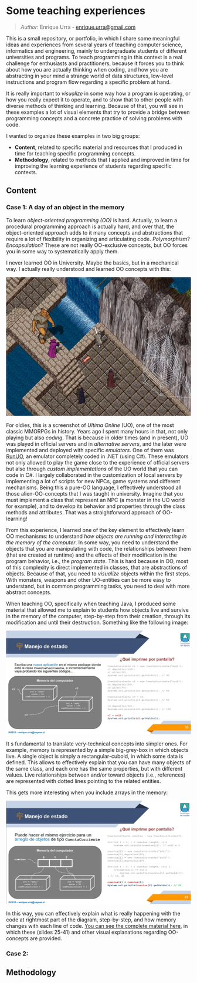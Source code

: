 # Some teaching experiences
> *Author*: Enrique Urra - enrique.urra@gmail.com

This is a small repository, or portfolio, in which I share some meaningful ideas and experiences from several years of teaching computer science, informatics and engineering, mainly to undergraduate students of different universities and programs. To teach programming in this context is a real challenge for enthusiasts and practitioners, because it forces you to think about how you are actually thinking when coding, and how you are abstracting in your mind a strange world of data structures, low-level instructions and program flow regarding a specific problem at hand. 

It is really important to *visualize* in some way how a program is operating, or how you really expect it to operate, and to show that to other people with diverse methods of thinking and learning. Because of that, you will see in these examples a lot of visual elements that try to provide a bridge between programming concepts and a concrete practice of solving problems with code.

I wanted to organize these examples in two big groups:

- **Content**, related to specific material and resources that I produced in time for teaching specific programming concepts.
- **Methodology**, related to methods that I applied and improved in time for improving the learning experience of students regarding specific contexts.

## Content

### Case 1: A day of an object in the memory

To learn *object-oriented programming (OO)* is hard. Actually, to learn a procedural programming approach is actually hard, and over that, the object-oriented approach adds to it many concepts and abstractions that require a lot of flexibility in organizing and articulating code. *Polymorphism*? *Encapsulation*? These are not really OO-exclusive concepts, but OO forces you in some way to systematically apply them.

I never learned OO in University. Maybe the basics, but in a mechanical way. I actually really understood and learned OO concepts with this:

![Ultima Online!](figs/uo-screen.jpg "Ultima Online")

For oldies, this is a screenshot of *Ultima Online* (UO), one of the most classic MMORPGs in history. Years ago I spent many hours in that, not only playing but also *coding*. That is because in older times 
(and in present), UO was played in official servers and in *alternative servers*, and the later were implemented and deployed with specific *emulators*. One of them was [RunUO](https://www.runuo.net/), an emulator completely coded in .NET (using C#). These emulators not only allowed to play the game close to the experience of official servers but also through *custom implementations* of the UO world that you can code in C#. I largely collaborated in the customization of local servers by implementing a lot of scripts for new NPCs, game systems and different mechanisms. Being this a pure-OO language, I effectively understood all those alien-OO-concepts that I was taught in university. Imagine that you must implement a class that represent an NPC (a monster in the UO world for example), and to develop its behavior and properties through the class methods and attributes. That was a straightforward approach of OO-learning!

From this experience, I learned one of the key element to effectively learn OO mechanisms: to understand *how objects are running and interacting in the memory of the computer*. In some way, you need to understand the objects that you are manipulating with code, the relationships between them (that are created at runtime) and the effects of their modification in the program behavior, i.e., the *program state*. This is hard because in OO, most of this complexity is direct implemented in classes, that are abstractions of objects. Because of that, you need to *visualize* objects within the first steps. With monsters, weapons and other UO-entities can be more easy to understand, but in common programming tasks, you need to deal with more abstract concepts.

When teaching OO, specifically when teaching Java, I produced some material that allowed me to explain to students how objects live and survive in the memory of the computer, step-by-step from their creation, through its modification and until their destruction. Something like the following image:

![Objects in memory](figs/oo-memory-example.jpg "Objects in memory")

It s fundamental to translate very-technical concepts into simpler ones. For example, memory is represented by a simple big-grey-box in which objects live. A single object is simply a rectangular-cuboid, in which some data is defined. This allows to effectively explain that you can have many objects of the same class, and each one has the same properties, but with different values. Live relationships between and/or toward objects (i.e., references) are represented with dotted lines pointing to the related entities.

This gets more interesting when you include arrays in the memory:

![Objects in memory 2](figs/oo-memory-example-2.jpg "Objects in memory 2")

In this way, you can effectively explain what is really happening with the code at rightmost part of the diagram, step-by-step, and how memory changes with each line of code. [You can see the complete material here](docs/OO-material-example.pdf), in which these (slides 25-41) and other visual explanations regarding OO-concepts are provided.

### Case 2: 

## Methodology
